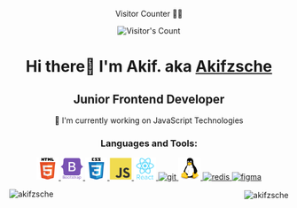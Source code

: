 <p align="center"> Visitor Counter 🕵🏼</p>
<p align="center"><img src="https://profile-counter.glitch.me/{akifzsche}/count.svg" alt="Visitor's Count" /></p>


<h1 align="center"> Hi there👋 I'm Akif. aka <a href="https://akifzsche.github.io/" target="_blank" >Akifzsche</a> </h1>

<div align="center">

<h2 align="center">Junior Frontend Developer</h2>
 
 🔭 I'm currently working on JavaScript Technologies </br>

<h3>Languages and Tools:</h3>
<p>
<a href="https://www.w3.org/html/" target="_blank"> <img src="https://raw.githubusercontent.com/devicons/devicon/master/icons/html5/html5-original-wordmark.svg" alt="html5" width="40" height="40"/> </a>
<a href="https://getbootstrap.com" target="_blank"> <img src="https://raw.githubusercontent.com/devicons/devicon/master/icons/bootstrap/bootstrap-plain-wordmark.svg" alt="bootstrap" width="40" height="40"/> </a>
<a href="https://www.w3schools.com/css/" target="_blank"> <img src="https://raw.githubusercontent.com/devicons/devicon/master/icons/css3/css3-original-wordmark.svg" alt="css3" width="40" height="40"/> </a>
<a href="https://developer.mozilla.org/en-US/docs/Web/JavaScript" target="_blank"> <img src="https://raw.githubusercontent.com/devicons/devicon/master/icons/javascript/javascript-original.svg" alt="javascript" width="40" height="40"/> </a>
<a href="https://reactjs.org/" target="_blank" rel="noreferrer"> <img src="https://raw.githubusercontent.com/devicons/devicon/master/icons/react/react-original-wordmark.svg" alt="react" width="40" height="40"/> </a>
<a href="https://git-scm.com/" target="_blank"> <img src="https://www.vectorlogo.zone/logos/git-scm/git-scm-icon.svg" alt="git" width="40" height="40"/> </a>
<a href="https://www.linux.org/" target="_blank"> <img src="https://raw.githubusercontent.com/devicons/devicon/master/icons/linux/linux-original.svg" alt="linux" width="40" height="40"/> </a>
 <a href="https://www.redis.io/" target="_blank"> <img src="https://www.vectorlogo.zone/logos/redis/redis-icon.svg" alt="redis" width="40" height="40"/> </a>
 <a href="https://www.figma.com/" target="_blank"> <img src="https://www.vectorlogo.zone/logos/figma/figma-icon.svg" alt="figma" width="40" height="40"/> </a> 
<!-- <a href="https://vuejs.org/" target="_blank"> <img src="https://raw.githubusercontent.com/devicons/devicon/master/icons/vuejs/vuejs-original-wordmark.svg" alt="vuejs" width="40" height="40"/> </a> -->
</p>
</div>

<p><img align="left" src="https://github-readme-stats.vercel.app/api/top-langs?username=akifzsche&show_icons=true&theme=radical&locale=en&layout=compact" width="45%" alt="akifzsche" /></p>

<p align="right">&nbsp;<img align="center" src="https://github-readme-stats.vercel.app/api?username=akifzsche&show_icons=true&theme=dark&locale=en" alt="akifzsche" width="52%"/></p>



